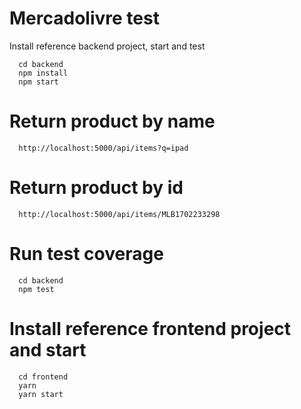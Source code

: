 # Mercadolivre test

Install reference backend project, start and test

````
  cd backend
  npm install
  npm start
````

# Return product by name

````
  http://localhost:5000/api/items?q=ipad
````

# Return product by id

````
  http://localhost:5000/api/items/MLB1702233298
````

# Run test coverage

````
  cd backend
  npm test
````

# Install reference frontend project and start

````
  cd frontend
  yarn
  yarn start
````
